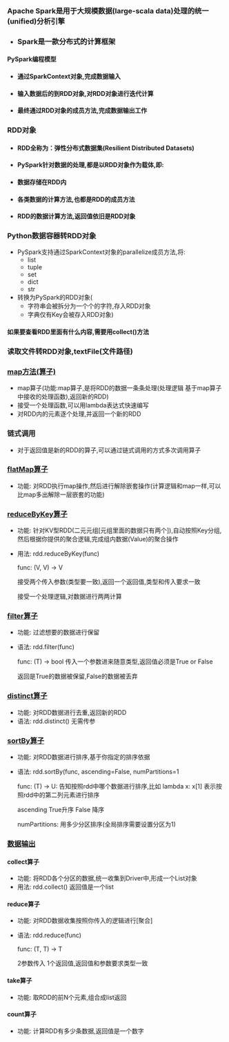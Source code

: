 ### Apache Spark是用于大规模数据(large-scala data)处理的统一(unified)分析引擎
* ### Spark是一款分布式的计算框架

#### PySpark编程模型
* #### 通过SparkContext对象,完成数据输入
* #### 输入数据后的到RDD对象,对RDD对象进行迭代计算
* #### 最终通过RDD对象的成员方法,完成数据输出工作

### RDD对象
* #### RDD全称为：弹性分布式数据集(Resilient Distributed Datasets)
* #### PySpark针对数据的处理,都是以RDD对象作为载体,即:
* #### 数据存储在RDD内
* #### 各类数据的计算方法,也都是RDD的成员方法
* #### RDD的数据计算方法,返回值依旧是RDD对象

### Python数据容器转RDD对象
* PySpark支持通过SparkContext对象的parallelize成员方法,将:
    * list
    * tuple
    * set
    * dict
    * str
* 转换为PySpark的RDD对象(
  * 字符串会被拆分为一个个的字符,存入RDD对象
  * 字典仅有Key会被存入RDD对象)

#### 如果要查看RDD里面有什么内容,需要用collect()方法
### 读取文件转RDD对象,textFile(文件路径)
### [map方法(算子)](1_数据计算_map.py)
* map算子(功能:map算子,是将RDD的数据一条条处理(处理逻辑 基于map算子中接收的处理函数),返回新的RDD)
* 接受一个处理函数,可以用lambda表达式快速编写
* 对RDD内的元素逐个处理,并返回一个新的RDD
### 链式调用
* 对于返回值是新的RDD的算子,可以通过链式调用的方式多次调用算子
### [flatMap算子](2_数据计算_flatMap.py)
* 功能: 对RDD执行map操作,然后进行解除嵌套操作(计算逻辑和map一样,可以比map多出解除一层嵌套的功能)
### [reduceByKey算子](3_数据计算_reduceByKey.py)
* 功能: 针对KV型RDD(二元元组[元组里面的数据只有两个]),自动按照Key分组,然后根据你提供的聚合逻辑,完成组内数据(Value)的聚合操作
* 用法:
  rdd.reduceByKey(func)

  func: (V, V) -> V

  接受两个传入参数(类型要一致),返回一个返回值,类型和传入要求一致

  接受一个处理逻辑,对数据进行两两计算
### [filter算子](4_数据计算_filter.py)
* 功能: 过滤想要的数据进行保留
* 语法:
  rdd.filter(func)

    func: (T) -> bool     传入一个参数进来随意类型,返回值必须是True or False

    返回是True的数据被保留,False的数据被丢弃
### [distinct算子](5_数据计算_distinct.py)
* 功能: 对RDD数据进行去重,返回新的RDD
* 语法: rdd.distinct()  无需传参
### [sortBy算子](6_数据计算_sortBy.py)
* 功能: 对RDD数据进行排序,基于你指定的排序依据
* 语法: rdd.sortBy(func, ascending=False, numPartitions=1

  func: (T) -> U: 告知按照rdd中哪个数据进行排序,比如 lambda x: x[1] 表示按照rdd中的第二列元素进行排序

  ascending True升序 False 降序

  numPartitions: 用多少分区排序(全局排序需要设置分区为1)
### [数据输出](7_数据输出.py)
#### collect算子
* 功能: 将RDD各个分区的数据,统一收集到Driver中,形成一个List对象
* 用法: rdd.collect()   返回值是一个list
#### reduce算子
* 功能: 对RDD数据收集按照你传入的逻辑进行[聚合]
* 语法: rdd.reduce(func)

  func: (T, T) -> T

   2参数传入 1个返回值,返回值和参数要求类型一致
#### take算子
* 功能: 取RDD的前N个元素,组合成list返回
#### count算子
* 功能: 计算RDD有多少条数据,返回值是一个数字